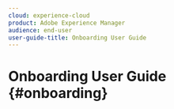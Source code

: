 ```yaml
---
cloud: experience-cloud
product: Adobe Experience Manager
audience: end-user
user-guide-title: Onboarding User Guide
---
```


# Onboarding User Guide {#onboarding}

